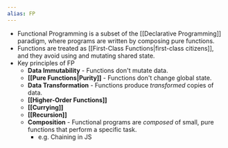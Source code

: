 ```yaml
---
alias: FP
---
```


- Functional Programming is a subset of the [[Declarative Programming]] paradigm, where programs are written by composing pure functions.
- Functions are treated as [[First-Class Functions|first-class citizens]], and they avoid using and mutating shared state.
- Key principles of FP
    - **Data Immutability** - Functions don't mutate data.
    - **[[Pure Functions|Purity]]** - Functions don't change global state.
    - **Data Transformation** - Functions produce *transformed* copies of data.
    - **[[Higher-Order Functions]]**
    - **[[Currying]]**
    - **[[Recursion]]**
    - **Composition** - Functional programs are *composed* of small, pure functions that perform a specific task.
        - e.g. Chaining in JS